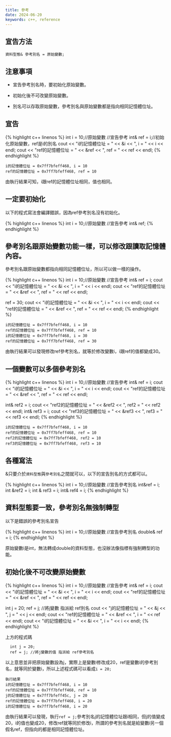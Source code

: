 ```yaml
---
title: 參考
date: 2024-06-20
keywords: c++, reference
---
```


## 宣告方法

```
資料型態& 參考別名 = 原始變數;
```

## 注意事項

- 宣告參考別名時，要初始化原始變數。

- 初始化後不可改變原始變數。

- 別名可以存取原始變數，參考別名與原始變數都是指向相同記憶體位址。

## 宣告

{% highlight c++ linenos %}
  int i = 10;//原始變數
  //宣告參考
  int& ref = i;//初始化原始變數，ref是i的別名
  cout << "i的記憶體位址 = " << &i << ", i = " << i << endl;
  cout << "ref的記憶體位址 = " << &ref << ", ref = " << ref << endl;
{% endhighlight %}

```
i的記憶體位址 = 0x7ff7bfeff468, i = 10
ref的記憶體位址 = 0x7ff7bfeff468, ref = 10
```
由執行結果可知，i跟ref的記憶體位址相同，值也相同。

## 一定要初始化

以下的程式寫法會編譯錯誤，因為ref參考別名沒有初始化。

{% highlight c++ linenos %}
  int i = 10;//原始變數
  //宣告參考
  int& ref;
{% endhighlight %}

## 參考別名跟原始變數功能一樣，可以修改跟讀取記憶體內容。

參考別名跟原始變數都指向相同記憶體位址，所以可以做一樣的操作。

{% highlight c++ linenos %}
  int i = 10;//原始變數
  //宣告參考
  int& ref = i;
  cout << "i的記憶體位址 = " << &i << ", i = " << i << endl;
  cout << "ref的記憶體位址 = " << &ref << ", ref = " << ref << endl;
  
  ref = 30;
  cout << "i的記憶體位址 = " << &i << ", i = " << i << endl;
  cout << "ref的記憶體位址 = " << &ref << ", ref = " << ref << endl;
{% endhighlight %}

```
i的記憶體位址 = 0x7ff7bfeff468, i = 10
ref的記憶體位址 = 0x7ff7bfeff468, ref = 10
i的記憶體位址 = 0x7ff7bfeff468, i = 30
ref的記憶體位址 = 0x7ff7bfeff468, ref = 30
```

由執行結果可以發現修改ref參考別名，就等於修改變數i，i跟ref的值都變成30。

## 一個變數可以多個參考別名

{% highlight c++ linenos %}
  int i = 10;//原始變數
  //宣告參考
  int& ref = i;
  cout << "i的記憶體位址 = " << &i << ", i = " << i << endl;
  cout << "ref的記憶體位址 = " << &ref << ", ref = " << ref << endl;
  
  int& ref2 = i;
  cout << "ref2的記憶體位址 = " << &ref2 << ", ref2 = " << ref2 << endl;
  int& ref3 = i;
  cout << "ref3的記憶體位址 = " << &ref3 << ", ref3 = " << ref3 << endl;
{% endhighlight %}

```
i的記憶體位址 = 0x7ff7bfeff468, i = 10
ref的記憶體位址 = 0x7ff7bfeff468, ref = 10
ref2的記憶體位址 = 0x7ff7bfeff468, ref2 = 10
ref3的記憶體位址 = 0x7ff7bfeff468, ref3 = 10
```

## 各種寫法

&只要介於`資料型態`與`參考別名`之間就可以，以下的宣告別名的方式都可以。

{% highlight c++ linenos %}
  int i = 10;//原始變數
  //宣告參考別名
  int&ref = i;
  int &ref2 = i;
  int & ref3 = i;
  int& ref4 = i;
{% endhighlight %}

## 資料型態要一致，參考別名無強制轉型

以下是錯誤的參考別名宣告

{% highlight c++ linenos %}
  int i = 10;//原始變數
  //宣告參考別名
  double& ref = i;
{% endhighlight %}

原始變數i是int，無法轉成double的資料型態，也沒辦法像指標有強制轉型的功能。

## 初始化後不可改變原始變數

{% highlight c++ linenos %}
  int i = 10;//原始變數
  //宣告參考
  int& ref = i;
  cout << "i的記憶體位址 = " << &i << ", i = " << i << endl;
  cout << "ref的記憶體位址 = " << &ref << ", ref = " << ref << endl;
  
  int j = 20;
  ref = j; //將j變數 指派給 ref別名
  cout << "j的記憶體位址 = " << &j << ", j = " << j << endl;
  cout << "ref的記憶體位址 = " << &ref << ", i = " << ref << endl;
  cout << "i的記憶體位址 = " << &i << ", i = " << i << endl;
{% endhighlight %}

上方的程式碼

```
  int j = 20;
  ref = j; //將j變數的值 指派給 ref參考別名
```

以上意思並非把原始變數設為j，實際上是變數i修改成20，ref是變數i的參考別名，就等同於變數i，所以上述程式碼可以看成`i = 20;`

```
執行結果
i的記憶體位址 = 0x7ff7bfeff468, i = 10
ref的記憶體位址 = 0x7ff7bfeff468, ref = 10
j的記憶體位址 = 0x7ff7bfeff45c, j = 20
ref的記憶體位址 = 0x7ff7bfeff468, i = 20
i的記憶體位址 = 0x7ff7bfeff468, i = 20
```
由執行結果可以發現，執行`ref = j;`參考別名j的記憶體位址跟i相同，但j的值變成20，i的值也變成20，修改ref就等同於修改i，所謂的參考別名就是給變數i另一個假名ref，但指向的都是相同記憶體位址。





